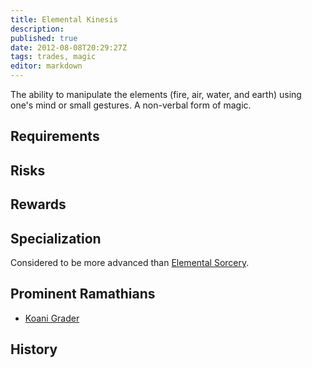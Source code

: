 ```yaml
---
title: Elemental Kinesis
description:
published: true
date: 2012-08-08T20:29:27Z
tags: trades, magic
editor: markdown
---
```


The ability to manipulate the elements (fire, air, water, and earth) using one's mind or small gestures. A non-verbal form of magic.

## Requirements

## Risks

## Rewards

## Specialization

Considered to be more advanced than [Elemental Sorcery](/trades/elemental-sorcery).

## Prominent Ramathians

- [Koani Grader](/characters/koani-grader)

## History

